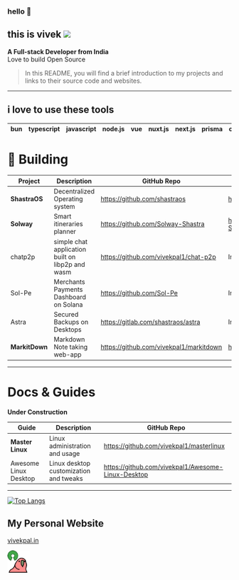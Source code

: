 ### hello 👋
## this is vivek <img src="https://media.giphy.com/media/WUlplcMpOCEmTGBtBW/giphy.gif" width="40">
**A Full-stack Developer from India**\
Love to build Open Source
> In this README, you will find a brief introduction to my projects and links to their source code and websites.
---

## i love to use these tools

| bun | typescript | javascript | node.js | vue | nuxt.js | next.js | prisma | css | postgresql | tailwindcss |
| --- | ---------- | ---------- | --------| --- | ------- | --------| -------| --- | ---------- | ----------- |

# 🔨 Building

| Project         | Description                            | GitHub Repo                             | Website                  |
| --------------- | -------------------------------------- | --------------------------------------- | ------------------------|
| **ShastraOS**   | Decentralized Operating system         | https://github.com/shastraos            | https://shastraos.org  |
| **Solway**      | Smart itineraries planner              | https://github.com/Solway-Shastra       | https://github.com/Solway-Shastra |
| chatp2p          | simple chat application built on libp2p and wasm | https://github.com/vivekpal1/chat-p2p               | In progress |
| Sol-Pe          | Merchants Payments Dashboard on Solana | https://github.com/Sol-Pe               | In progress |
| Astra           | Secured Backups on Desktops            | https://gitlab.com/shastraos/astra      | In progress |
| **MarkitDown**  | Markdown Note taking web-app           | https://github.com/vivekpal1/markitdown | https://markitdown.vercel.app/ |
---

# Docs & Guides
**Under Construction**

| Guide                      | Description                               | GitHub Repo                         |
| ---------------------------| ------------------------------------------| -----------------------------------|
| **Master Linux**           | Linux administration and usage            | https://github.com/vivekpal1/masterlinux |
| Awesome Linux Desktop      | Linux desktop customization and tweaks    | https://github.com/vivekpal1/Awesome-Linux-Desktop |

---


[![Top Langs](https://github-readme-stats.vercel.app/api/top-langs/?username=vivekpal1&layout=compact&langs_count=8&show_icons=true&theme=radical)](https://github.com/vivekpal1)


## My Personal Website

<a href="https://vivekpal.in">vivekpal.in</a>

<img src="https://raw.githubusercontent.com/vivekpal1/vivekpal1/main/assets/ososos.gif" width="50">

## 
<!---
<p align="center">
  <img src="https://github.com/vivekpal1/vivekpal1/raw/output/github-contribution-grid-snake.svg" alt="snake"></center>
</p>

> Apply dark mode to view all icons clearly
--- -->

